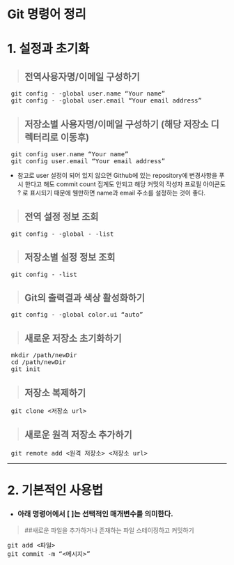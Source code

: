 # Git 명령어 정리

 # 1. 설정과 초기화

 > ## 전역사용자명/이메일 구성하기
 <pre> git config - -global user.name “Your name” 
 git config - -global user.email “Your email address” </pre>

 > ## 저장소별 사용자명/이메일 구성하기 (해당 저장소 디렉터리로 이동후)
<pre> git config user.name “Your name”
 git config user.email “Your email address” </pre>


* 참고로 user 설정이 되어 있지 않으면 Github에 있는 repository에 변경사항을 푸시 한다고 해도 commit count 집계도 안되고 해당 커밋의 작성자 프로필 아이콘도 ? 로 표시되기 때문에 웬만하면 name과 email 주소를 설정하는 것이 좋다.

 > ## 전역 설정 정보 조회
<pre> git config - -global - -list </pre>

 > ## 저장소별 설정 정보 조회
<pre> git config - -list </pre>

 > ## Git의 출력결과 색상 활성화하기
<pre> git config - -global color.ui “auto” </pre>

 > ## 새로운 저장소 초기화하기
<pre> mkdir /path/newDir
 cd /path/newDir 
 git init </pre>

 > ## 저장소 복제하기
<pre> git clone <저장소 url> </pre>

 > ## 새로운 원격 저장소 추가하기
<pre> git remote add <원격 저장소> <저장소 url> </pre>

* * *

# 2. 기본적인 사용법

* ### 아래 명령어에서 [ ]는 선택적인 매개변수를 의미한다.

> ##새로운 파일을 추가하거나 존재하는 파일 스테이징하고 커밋하기
<pre>git add <파일>
git commit -m “<메시지>” </pre>

